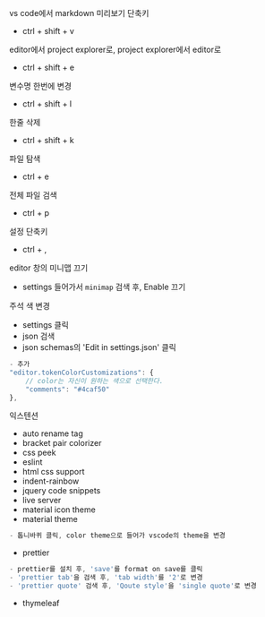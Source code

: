 vs code에서 markdown 미리보기 단축키

- ctrl + shift + v

editor에서 project explorer로, project explorer에서 editor로

- ctrl + shift + e

변수명 한번에 변경

- ctrl + shift + l

한줄 삭제

- ctrl + shift + k

파일 탐색

- ctrl + e

전체 파일 검색

- ctrl + p

설정 단축키

- ctrl + ,

editor 창의 미니맵 끄기

- settings 들어가서 `minimap` 검색 후, Enable 끄기

주석 색 변경

- settings 클릭
- json 검색
- json schemas의 'Edit in settings.json' 클릭

```javascript
- 추가
"editor.tokenColorCustomizations": {
    // color는 자신이 원하는 색으로 선택한다.
    "comments": "#4caf50"
},
```

익스텐션

- auto rename tag
- bracket pair colorizer
- css peek
- eslint
- html css support
- indent-rainbow
- jquery code snippets
- live server
- material icon theme
- material theme

```javascript
- 톱니바퀴 클릭, color theme으로 들어가 vscode의 theme을 변경

```

- prettier

```javascript
- prettier를 설치 후, 'save'를 format on save를 클릭
- 'prettier tab'을 검색 후, 'tab width'를 '2'로 변경
- 'prettier quote' 검색 후, 'Qoute style'을 'single quote'로 변경
```

- thymeleaf
